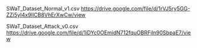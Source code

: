 SWaT_Dataset_Normal_v1.csv
https://drive.google.com/file/d/1rVJ5ry5GG-ZZi5yI4x9lICB8VhErXwCw/view

SWaT_Dataset_Attack_v0.csv
https://drive.google.com/file/d/1iDYc0OEmidN712fquOBRFjln90SbpaE7/view